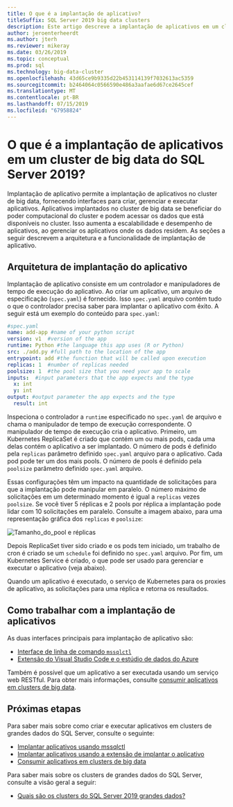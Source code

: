 ```yaml
---
title: O que é a implantação de aplicativo?
titleSuffix: SQL Server 2019 big data clusters
description: Este artigo descreve a implantação de aplicativos em um cluster de big data do SQL Server 2019 (visualização).
author: jeroenterheerdt
ms.author: jterh
ms.reviewer: mikeray
ms.date: 03/26/2019
ms.topic: conceptual
ms.prod: sql
ms.technology: big-data-cluster
ms.openlocfilehash: 43d65ce9b9335d22b453114139f7032613ac5359
ms.sourcegitcommit: b2464064c0566590e486a3aafae6d67ce2645cef
ms.translationtype: MT
ms.contentlocale: pt-BR
ms.lasthandoff: 07/15/2019
ms.locfileid: "67958824"
---
```

# <a name="what-is-application-deployment-on-a-sql-server-2019-big-data-cluster"></a>O que é a implantação de aplicativos em um cluster de big data do SQL Server 2019?

Implantação de aplicativo permite a implantação de aplicativos no cluster de big data, fornecendo interfaces para criar, gerenciar e executar aplicativos. Aplicativos implantados no cluster de big data se beneficiar do poder computacional do cluster e podem acessar os dados que está disponíveis no cluster. Isso aumenta a escalabilidade e desempenho de aplicativos, ao gerenciar os aplicativos onde os dados residem.
As seções a seguir descrevem a arquitetura e a funcionalidade de implantação de aplicativo.

## <a name="application-deployment-architecture"></a>Arquitetura de implantação do aplicativo

Implantação de aplicativo consiste em um controlador e manipuladores de tempo de execução do aplicativo. Ao criar um aplicativo, um arquivo de especificação (`spec.yaml`) é fornecido. Isso `spec.yaml` arquivo contém tudo o que o controlador precisa saber para implantar o aplicativo com êxito. A seguir está um exemplo do conteúdo para `spec.yaml`:

```yaml
#spec.yaml
name: add-app #name of your python script
version: v1  #version of the app
runtime: Python #the language this app uses (R or Python)
src: ./add.py #full path to the location of the app
entrypoint: add #the function that will be called upon execution
replicas: 1  #number of replicas needed
poolsize: 1  #the pool size that you need your app to scale
inputs:  #input parameters that the app expects and the type
  x: int
  y: int
output: #output parameter the app expects and the type
  result: int
```

Inspeciona o controlador a `runtime` especificado no `spec.yaml` de arquivo e chama o manipulador de tempo de execução correspondente. O manipulador de tempo de execução cria o aplicativo. Primeiro, um Kubernetes ReplicaSet é criado que contém um ou mais pods, cada uma delas contém o aplicativo a ser implantado. O número de pods é definido pela `replicas` parâmetro definido `spec.yaml` arquivo para o aplicativo. Cada pod pode ter um dos mais pools. O número de pools é definido pela `poolsize` parâmetro definido `spec.yaml` arquivo.

Essas configurações têm um impacto na quantidade de solicitações para que a implantação pode manipular em paralelo. O número máximo de solicitações em um determinado momento é igual a `replicas` vezes `poolsize`. Se você tiver 5 réplicas e 2 pools por réplica a implantação pode lidar com 10 solicitações em paralelo. Consulte a imagem abaixo, para uma representação gráfica dos `replicas` e `poolsize`:

![Tamanho_do_pool e réplicas](media/big-data-cluster-create-apps/poolsize-vs-replicas.png)

Depois ReplicaSet tiver sido criado e os pods tem iniciado, um trabalho de cron é criado se um `schedule` foi definido no `spec.yaml` arquivo. Por fim, um Kubernetes Service é criado, o que pode ser usado para gerenciar e executar o aplicativo (veja abaixo).

Quando um aplicativo é executado, o serviço de Kubernetes para os proxies de aplicativo, as solicitações para uma réplica e retorna os resultados.

## <a name="how-to-work-with-application-deployment"></a>Como trabalhar com a implantação de aplicativos

As duas interfaces principais para implantação de aplicativo são: 
- [Interface de linha de comando `mssqlctl`](big-data-cluster-create-apps.md)
- [Extensão do Visual Studio Code e o estúdio de dados do Azure](app-deployment-extension.md)

Também é possível que um aplicativo a ser executada usando um serviço web RESTful. Para obter mais informações, consulte [consumir aplicativos em clusters de big data](big-data-cluster-consume-apps.md).

## <a name="next-steps"></a>Próximas etapas

Para saber mais sobre como criar e executar aplicativos em clusters de grandes dados do SQL Server, consulte o seguinte:

- [Implantar aplicativos usando mssqlctl](big-data-cluster-create-apps.md)
- [Implantar aplicativos usando a extensão de implantar o aplicativo](app-deployment-extension.md)
- [Consumir aplicativos em clusters de big data](big-data-cluster-consume-apps.md)

Para saber mais sobre os clusters de grandes dados do SQL Server, consulte a visão geral a seguir:

- [Quais são os clusters do SQL Server 2019 grandes dados?](big-data-cluster-overview.md)
